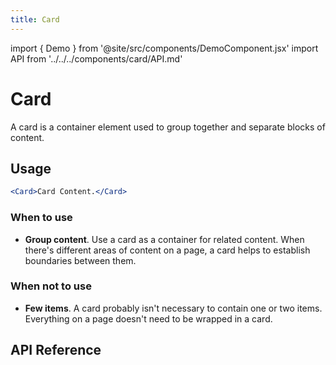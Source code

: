 ```yaml
---
title: Card
---
```


import { Demo } from '@site/src/components/DemoComponent.jsx'
import API from '../../../components/card/API.md'

# Card

A card is a container element used to group together and separate blocks of content.

<Demo
    path="card--default"
    args="children:Card Content."
    height="150px"
/>

## Usage

```jsx
<Card>Card Content.</Card>
```

### When to use

-   **Group content**. Use a card as a container for related content. When there's different areas of content on a page, a card helps to establish boundaries between them.

### When not to use

-   **Few items**. A card probably isn't necessary to contain one or two items. Everything on a page doesn't need to be wrapped in a card.

## API Reference

<API />
